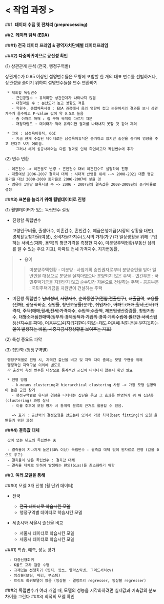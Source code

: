 # < 작업 과정 >

##1. **데이터 수집 및 전처리 (preprocessing)**

##2. **데이터 탐색 (EDA)**

###**1) 전국 데이터 프레임 & 광역자치단체별 데이터프레임**

###**2) 다중회귀이므로 공산성 확인**

   (1) 상관관계 분석 (전국, 행정구역별)

상관계수가 0.85 이상인 설명변수들은 모형에 포함할 한 개의 대표 변수를 선별하거나,
상관성을 줄이기 위하여 설명변수들을 변수 변환하기

     * 제외할 독립변수
       - 근린공원수 : 유의미한 상관관계가 나타나지 않음
       - 대형마트 수 : 분산도가 높고 영향도 적음
       - 학원수, 종합체육시설 : EDA 과정에서 음의 영향이 컸고 논문에서의 결과를 보니 상관계수가 음수이고 P-value 값이 약 0.5로 높음
       - 총 아파트 매매 : 집 구매 목적이 다르기 때문
       - 재정자립도 : 데이터가 적어 유의미한 결과를 나타내지 못할 것 같아 제외

     * 그외 : 남성육아휴직, GGI
       - 지금 현재 수집된 데이터로는 남성육아휴직은 증가하고 있지만 출산율 증가에 영향을 주고 있다고 보기 어려움. 
         그러나 해외 성공사례와는 다른 결과로 인해 확인하고자 독립변수에 추가

   (2) 변수 변환

     - 이혼건수 —> 이혼율로 변경 : 혼인건수 대비 이혼건수로 설정하여 진행
     - 대졸여성 2006-2007 결측치 대체 : 시대적 반영을 위해 --> 2008-2021 대졸 평균 증가율 대신 2008-2009 증가율로 2006-2007에 넣을 것
     - 영유아 1인당 보육시설 수 —> 2006 - 2007년의 결측값은 2008-2009년의 증가비율로 설정



###**3) 표본을 늘리기 위해 월별데이터로 진행**

(1) 월별데이터가 있는 독립변수 설정

* 진행할 독립변수

    고령인구비율, 출생아수, 이혼건수, 혼인건수, 예금은행예금(시장의 상황을 대변), 경제활동참가율(여성), 
    소비자물가지수(도시의 가계(가구)가 일상생활을 위해 구입하는 서비스(재화, 용역)의 평균가격을 측정한 지수),
    미분양주택현황(부동산 심리를 알 수 있는 주요 지표), 아파트 전세 가격지수, 지가변동률,

>* 용어
>>미분양주택현황
    - 미분양 : 사업계획 승인권자로부터 분양승인을 받아 일반인을 대상으로 분양을 실히아였으나 분양되지 않은 주택
    - 민간부분 : 국민주택기금을 지원받지 않고 순수민간 자본으로 건설하는 주택
    - 공공부문 : 국민주택기금을 지원받아 건설하는 주택

* 미진행 독립변수
    ~~남녀성비~~, ~~사망자수~~, ~~순이동인구(전입,전출인구)~~, ~~대출금액~~, ~~고용률(전체)~~,
    ~~상용직비중~~, ~~실업률~~, ~~청년고용률(분기)~~, ~~취업자수~~, ~~아파트(매매,월세,전세)가격지~~,
    ~~주택(매매,월세,전세)가격지수~~, ~~수입액,수출액~~, ~~제조업생산증감률~~, ~~창업기업수~~, 
    ~~대형소매점판매액(정부의 경제정책과 기업의 경여 계획수립에 필요한 서비스업생산지수를 파악)~~,
    ~~어음부도율(지급기한이 되었는데도 어음에 적힌 돈을 받지못하는 일이 발생하는 비율, 시중자금시장상황을 보여주는 지표)~~


(2) 특성 중요도 파악

(3) 집단화 (행정구역별)

     행정구역별로 진행 시, 지역간 출산율 비교 및 지역 차이 줄이는 모델 구현을 위해 
     행정적인 지역구분 이외에 별도로 
     각 출산력 측정 변수를 대상으로 통계적인 군집이 나타나지 않는지 확인 필요

     * 진행 방법
       - k-means clustering과 hierarchical clustering 사용 —> 가장 모형 설명력이 높은 군집 찾기 
       - 행정구역별로 유사한 경향을 나타내는 집단을 묶고 그 효과를 반영하기 위 해 집단화 (clustering) 과정 실시 
       - 이를 추후에 모형 평가 시 통계적 분류의 근거로 활용할 수 있음.

       => 효과 : 출산력의 결정모형을 만드는데 있어서 가장 최적(best fitting)의 모형 을 만들기 위한 과정

###**4) 결측값 대체**

     값이 없는 년도의 독립변수 중

     - 결측율이 지나치게 높은(30% 이상) 독립변수 : 결측값 대체 없이 원자료로 진행 (값을 0으로 두고)
     - 결측율이 낮은 독립변수 : 결측값 대체
     ⇒ 결측율 대체로 인하여 발생하는 편의(bias)를 최소화하기 위함


##3. **여러 모델을 통해**

###0) 모델 3개 진행 (월 단위 데이터)
* 전국 
  - ~~전국 데이터로 학습시킨 모델~~
  - 행정구역별 데이터로 학습시킨 모델

* 세종시와 서울시 출산율 비교 
  - 서울시 데이터로 학습시킨 모델
  - 세종시 데이터로 학습시킨 모델

###1) 학습, 예측, 성능 평가

      - 다중선형회귀 
      - K폴드 교차 검증 수행
      - 규제있는 선형회귀 (릿지, 랏쏘, 엘라스틱넷, 그리드서치cv)
      - 앙상블(보팅, 배깅, 부스팅)
      - 트리도 회귀모델이 있음 (앙상블 - 결정트리 regresser, 앙상블 regresser)

###2) 독립변수가 여러 개일 때, 모델의 성능을 시각화하려면 실제값과 예측값의 분포차이를 그린다
###3) 최적의 모델 확인